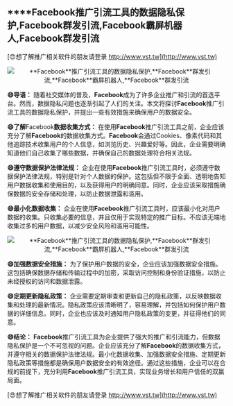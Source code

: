## ****Facebook**推广引流工具的数据隐私保护,**Facebook**群发引流,**Facebook**霸屏机器人,**Facebook**群发引流**

[😍想了解推广相关软件的朋友请登录 http://www.vst.tw](http://www.vst.tw)

 <center><img src="https://vst.tw/MP4/tuiguang/png/8.png" alt="**Facebook**推广引流工具的数据隐私保护,**Facebook**群发引流,**Facebook**霸屏机器人,**Facebook**群发引流"></center>

**😄导语：**
随着社交媒体的普及，**Facebook**成为了许多企业推广和引流的首选平台。然而，数据隐私问题也逐渐引起了人们的关注。本文将探讨**Facebook**推广引流工具的数据隐私保护，并提出一些有效措施来确保用户的数据安全。

**😄了解**Facebook**数据收集方式：**
在使用**Facebook**推广引流工具之前，企业应该充分了解**Facebook**的数据收集方式。**Facebook**会通过Cookies、像素代码和其他追踪技术收集用户的个人信息，如浏览历史、兴趣爱好等。因此，企业需要明确知道他们自己收集了哪些数据，并确保自己的数据处理符合相关法规。

**😄遵守数据保护法律法规：**
企业在使用**Facebook**推广引流工具时，必须遵守数据保护法律法规，特别是针对个人数据的保护。这包括但不限于全面、透明地告知用户数据收集和使用目的，以及获得用户的明确同意。同时，企业应该采取措施确保数据的安全存储和处理，以防止数据泄露和滥用。

**😄最小化数据收集：**
企业在使用**Facebook**推广引流工具时，应该最小化对用户数据的收集。只收集必要的信息，并且仅用于实现特定的推广目标。不应该无端地收集过多的用户数据，以减少安全风险和滥用可能性。

 <center><img src="https://vst.tw/MP4/tuiguang/png/1.png" alt="**Facebook**推广引流工具的数据隐私保护,**Facebook**群发引流,**Facebook**霸屏机器人,**Facebook**群发引流"></center>

**😄加强数据安全措施：**
为了保护用户数据的安全，企业应该加强数据安全措施。这包括确保数据存储和传输过程中的加密，采取访问控制和身份验证措施，以防止未经授权的访问和数据泄露。

**😄定期更新隐私政策：**
企业需要定期审查和更新自己的隐私政策，以反映数据收集和处理的最新情况。隐私政策应该清晰明了，容易理解，并包括如何保护用户数据的详细信息。同时，企业也应该及时通知用户隐私政策的变更，并征得他们的同意。

**😄结论：**
**Facebook**推广引流工具为企业提供了强大的推广和引流能力，但数据隐私保护是一个不可忽视的问题。企业应该充分了解**Facebook**的数据收集方式，并遵守相关的数据保护法律法规。最小化数据收集、加强数据安全措施、定期更新隐私政策等措施都是确保用户数据安全的有效途径。通过这些措施，企业可以在合规的前提下，充分利用**Facebook**推广引流工具，实现业务增长和用户信任的双赢局面。

[😍想了解推广相关软件的朋友请登录 http://www.vst.tw](http://www.vst.tw)



